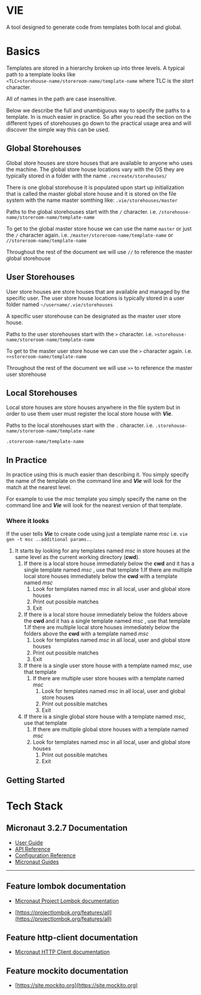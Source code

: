 # VIE 

A tool designed to generate code from templates both local and global.

# Basics 

Templates are stored in a hierarchy broken up into three levels. A typical path to a template looks like  
`<TLC>storehouse-name/storeroom-name/template-name` where TLC is the _start_ character.

All of names in the path are case insensitive. 

Below we describe the full and unambiguous way to specify the paths to a template. In is much easier in practice. 
So after you read the section on the different types of storehouses go down to the practical usage area and 
will discover the simple way this can be used.   


## Global Storehouses

Global store houses are store houses that are available to anyone who uses the machine. 
The global store house locations vary with the OS they are typically stored in a folder with the name 
`.recreate/storehouses/`

There is one global storehouse it is populated upon start up initialization that is called the master global store house and
it is stored on the file system with the name master somthing like: `.vie/storehouses/master`

Paths to the global storehouses start with the `/` character. i.e. `/storehouse-name/storeroom-name/template-name`

To get to the global master store house we can use the name `master` or just the `/` character again.
i.e. `/master/storeroom-name/template-name` or `//storeroom-name/template-name`

Throughout the rest of the document we will use `//` to reference the master global storehouse 

## User Storehouses

User store houses are store houses that are available and managed by the specific user.
The user store house locations is typically stored in a user folder named `~/username/.vie/storehouses`

A specific user storehouse can be designated as the master user store house.

Paths to the user storehouses start with the `>` character. i.e. `>storehouse-name/storeroom-name/template-name`

To get to the master user store house we can use the `>` character again.
i.e. `>>storeroom-name/template-name`

Throughout the rest of the document we will use `>>` to reference the master user storehouse

## Local Storehouses 

Local store houses are store houses anywhere in the file system but in order to use them user must register the 
local store house with **_Vie_**.

Paths to the local storehouses start with the `.` character. i.e. `.storehouse-name/storeroom-name/template-name`

`.storeroom-name/template-name`

## In Practice

In practice using this is much easier than describing it. You simply specify the name of the template on
the command line and **_Vie_** will look for the match at the nearest level.

For example to use the _msc_ template you simply specify the name on the command line 
and **_Vie_** will look for the nearest version of that template. 

### Where it looks 

If the user tells **_Vie_** to create code using just a template name _msc_ i.e. `vie gen -t msc ..additional params..`

1. It starts by looking for any templates named _msc_ in store houses at the same level as the current working 
directory (**cwd**).
   1. If there is a local store house immediately below the **cwd** and it has a single template named _msc_ , use that template
      1.If there are multiple local store houses immediately below the **cwd** with a template named _msc_
       1. Look for templates named _msc_ in all local, user and global store houses
       2. Print out possible matches
       3. Exit
   2. If there is a local store house immediately below the folders above the **cwd** and it has a single template named _msc_ , use that template
      1.If there are multiple local store houses immediately below the folders above the **cwd** with a template named _msc_
       1. Look for templates named _msc_ in all local, user and global store houses
       2. Print out possible matches
       3. Exit
   3. If there is a single user store house with a template named _msc_, use that template
      1. If there are multiple user store houses with a template named _msc_
         1. Look for templates named _msc_ in all local, user and global store houses
         2. Print out possible matches
         3. Exit
   4. If there is a single global store house with a template named _msc_, use that template
      1. If there are multiple global store houses with a template named _msc_
      2. Look for templates named _msc_ in all local, user and global store houses
         1. Print out possible matches
         2. Exit

## Getting Started 




# Tech Stack

## Micronaut 3.2.7 Documentation

- [User Guide](https://docs.micronaut.io/3.4.1/guide/index.html)
- [API Reference](https://docs.micronaut.io/3.4.1/api/index.html)
- [Configuration Reference](https://docs.micronaut.io/3.4.1/guide/configurationreference.html)
- [Micronaut Guides](https://guides.micronaut.io/index.html)
---

## Feature lombok documentation

- [Micronaut Project Lombok documentation](https://docs.micronaut.io/latest/guide/index.html#lombok)

- [https://projectlombok.org/features/all](https://projectlombok.org/features/all)

## Feature http-client documentation

- [Micronaut HTTP Client documentation](https://docs.micronaut.io/latest/guide/index.html#httpClient)

## Feature mockito documentation

- [https://site.mockito.org](https://site.mockito.org)


